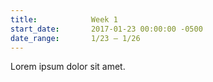 ```yaml
---
title:            Week 1
start_date:       2017-01-23 00:00:00 -0500
date_range:       1/23 – 1/26
---
```


Lorem ipsum dolor sit amet.
